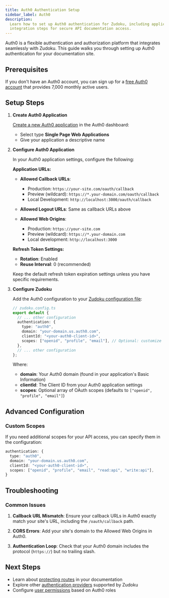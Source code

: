 ```yaml
---
title: Auth0 Authentication Setup
sidebar_label: Auth0
description:
  Learn how to set up Auth0 authentication for Zudoku, including application configuration and
  integration steps for secure API documentation access.
---
```


Auth0 is a flexible authentication and authorization platform that integrates seamlessly with
Zudoku. This guide walks you through setting up Auth0 authentication for your documentation site.

## Prerequisites

If you don't have an Auth0 account, you can sign up for a
[free Auth0 account](https://auth0.com/signup) that provides 7,000 monthly active users.

## Setup Steps

<Stepper>

1. **Create Auth0 Application**

   [Create a new Auth0 application](https://auth0.com/docs/get-started/auth0-overview/create-applications)
   in the Auth0 dashboard:
   - Select type **Single Page Web Applications**
   - Give your application a descriptive name

2. **Configure Auth0 Application**

   In your Auth0 application settings, configure the following:

   **Application URLs:**
   - **Allowed Callback URLs**:
     - Production: `https://your-site.com/oauth/callback`
     - Preview (wildcard): `https://*.your-domain.com/oauth/callback`
     - Local Development: `http://localhost:3000/oauth/callback`
   - **Allowed Logout URLs**: Same as callback URLs above

   - **Allowed Web Origins**:
     - Production: `https://your-site.com`
     - Preview (wildcard): `https://*.your-domain.com`
     - Local development: `http://localhost:3000`

   **Refresh Token Settings:**
   - **Rotation**: Enabled
   - **Reuse Interval**: 0 (recommended)

   Keep the default refresh token expiration settings unless you have specific requirements.

3. **Configure Zudoku**

   Add the Auth0 configuration to your [Zudoku configuration file](./overview.md):

   ```typescript
   // zudoku.config.ts
   export default {
     // ... other configuration
     authentication: {
       type: "auth0",
       domain: "your-domain.us.auth0.com",
       clientId: "<your-auth0-client-id>",
       scopes: ["openid", "profile", "email"], // Optional: customize scopes
     },
     // ... other configuration
   };
   ```

   Where:
   - **domain**: Your Auth0 domain (found in your application's Basic Information)
   - **clientId**: The Client ID from your Auth0 application settings
   - **scopes**: Optional array of OAuth scopes (defaults to `["openid", "profile", "email"]`)

</Stepper>

## Advanced Configuration

### Custom Scopes

If you need additional scopes for your API access, you can specify them in the configuration:

```typescript
authentication: {
  type: "auth0",
  domain: "your-domain.us.auth0.com",
  clientId: "<your-auth0-client-id>",
  scopes: ["openid", "profile", "email", "read:api", "write:api"],
}
```

## Troubleshooting

### Common Issues

1. **Callback URL Mismatch**: Ensure your callback URLs in Auth0 exactly match your site's URL,
   including the `/oauth/callback` path.

2. **CORS Errors**: Add your site's domain to the Allowed Web Origins in Auth0.

3. **Authentication Loop**: Check that your Auth0 domain includes the protocol (`https://`) but no
   trailing slash.

## Next Steps

- Learn about [protecting routes](./authentication.md#protected-routes) in your documentation
- Explore other [authentication providers](./authentication.md#authentication-providers) supported
  by Zudoku
- Configure [user permissions](./authentication.md#user-data) based on Auth0 roles
